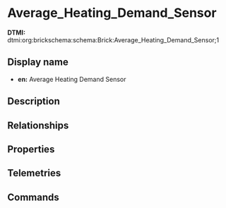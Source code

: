 # Average_Heating_Demand_Sensor
**DTMI:** dtmi:org:brickschema:schema:Brick:Average_Heating_Demand_Sensor;1
## Display name
- **en:** Average Heating Demand Sensor
## Description
## Relationships
## Properties
## Telemetries
## Commands
